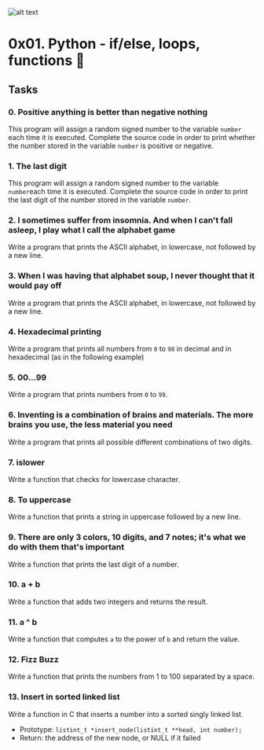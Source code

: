 ![alt text](https://1000marcas.net/wp-content/uploads/2020/11/Python-logo.png)

# 0x01. Python - if/else, loops, functions 📝

## Tasks
### 0. Positive anything is better than negative nothing
This program will assign a random signed number to the variable `number` each time it is executed. Complete the source code in order to print whether the number stored in the variable `number` is positive or negative.

### 1. The last digit
This program will assign a random signed number to the variable `number`each time it is executed. Complete the source code in order to print the last digit of the number stored in the variable `number`.

### 2. I sometimes suffer from insomnia. And when I can't fall asleep, I play what I call the alphabet game
Write a program that prints the ASCII alphabet, in lowercase, not followed by a new line.

### 3. When I was having that alphabet soup, I never thought that it would pay off
Write a program that prints the ASCII alphabet, in lowercase, not followed by a new line.

### 4. Hexadecimal printing
Write a program that prints all numbers from `0` to `98` in decimal and in hexadecimal (as in the following example)

### 5. 00...99
Write a program that prints numbers from `0` to `99`.

### 6. Inventing is a combination of brains and materials. The more brains you use, the less material you need
Write a program that prints all possible different combinations of two digits.

### 7. islower
Write a function that checks for lowercase character.

### 8. To uppercase
Write a function that prints a string in uppercase followed by a new line.


### 9. There are only 3 colors, 10 digits, and 7 notes; it's what we do with them that's important
Write a function that prints the last digit of a number.

### 10. a + b
Write a function that adds two integers and returns the result.

### 11. a ^ b
Write a function that computes `a` to the power of `b` and return the value.

### 12. Fizz Buzz
Write a function that prints the numbers from 1 to 100 separated by a space.

### 13. Insert in sorted linked list
Write a function in C that inserts a number into a sorted singly linked list.

* Prototype: `listint_t *insert_node(listint_t **head, int number);`
* Return: the address of the new node, or NULL if it failed